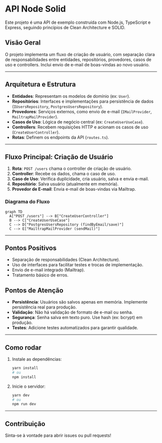 # API Node Solid

Este projeto é uma API de exemplo construída com Node.js, TypeScript e Express, seguindo princípios de Clean Architecture e SOLID.

## Visão Geral

O projeto implementa um fluxo de criação de usuário, com separação clara de responsabilidades entre entidades, repositórios, provedores, casos de uso e controllers. Inclui envio de e-mail de boas-vindas ao novo usuário.

---

## Arquitetura e Estrutura

- **Entidades**: Representam os modelos de domínio (ex: `User`).
- **Repositórios**: Interfaces e implementações para persistência de dados (`IUsersRepository`, `PostgresUsersRepository`).
- **Provedores**: Serviços externos, como envio de e-mail (`IMailProvider`, `MailtrapMailProvider`).
- **Casos de Uso**: Lógica de negócio central (ex: `CreateUserUseCase`).
- **Controllers**: Recebem requisições HTTP e acionam os casos de uso (`CreateUserController`).
- **Rotas**: Definem os endpoints da API (`routes.ts`).

---

## Fluxo Principal: Criação de Usuário

1. **Rota**: `POST /users` chama o controller de criação de usuário.
2. **Controller**: Recebe os dados, chama o caso de uso.
3. **Caso de Uso**: Verifica duplicidade, cria usuário, salva e envia e-mail.
4. **Repositório**: Salva usuário (atualmente em memória).
5. **Provedor de E-mail**: Envia e-mail de boas-vindas via Mailtrap.

### Diagrama do Fluxo

```mermaid
graph TD
  A["POST /users"] --> B["CreateUserController"]
  B --> C["CreateUserUseCase"]
  C --> D["PostgresUsersRepository (findByEmail/save)"]
  C --> E["MailtrapMailProvider (sendMail)"]
```

---

## Pontos Positivos

- Separação de responsabilidades (Clean Architecture).
- Uso de interfaces para facilitar testes e trocas de implementação.
- Envio de e-mail integrado (Mailtrap).
- Tratamento básico de erros.

## Pontos de Atenção

- **Persistência**: Usuários são salvos apenas em memória. Implemente persistência real para produção.
- **Validação**: Não há validação de formato de e-mail ou senha.
- **Segurança**: Senha salva em texto puro. Use hash (ex: bcrypt) em produção.
- **Testes**: Adicione testes automatizados para garantir qualidade.

---

## Como rodar

1. Instale as dependências:
   ```bash
   yarn install
   # ou
   npm install
   ```
2. Inicie o servidor:
   ```bash
   yarn dev
   # ou
   npm run dev
   ```

---

## Contribuição

Sinta-se à vontade para abrir issues ou pull requests!
